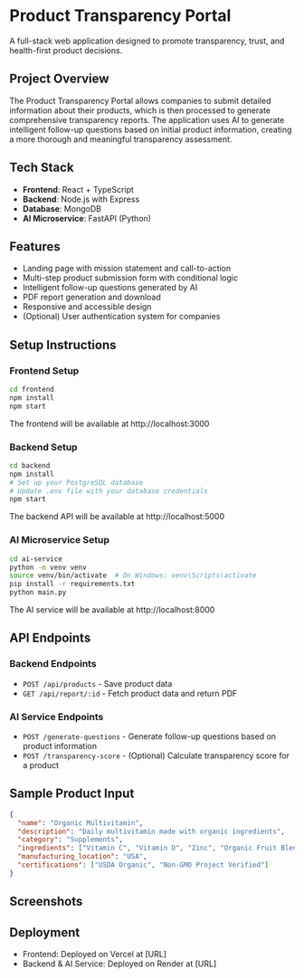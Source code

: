 # Product Transparency Portal

A full-stack web application designed to promote transparency, trust, and health-first product decisions.

## Project Overview

The Product Transparency Portal allows companies to submit detailed information about their products, which is then processed to generate comprehensive transparency reports. The application uses AI to generate intelligent follow-up questions based on initial product information, creating a more thorough and meaningful transparency assessment.

## Tech Stack

- **Frontend**: React + TypeScript
- **Backend**: Node.js with Express
- **Database**: MongoDB
- **AI Microservice**: FastAPI (Python)

## Features

- Landing page with mission statement and call-to-action
- Multi-step product submission form with conditional logic
- Intelligent follow-up questions generated by AI
- PDF report generation and download
- Responsive and accessible design
- (Optional) User authentication system for companies

## Setup Instructions

### Frontend Setup

```bash
cd frontend
npm install
npm start
```

The frontend will be available at http://localhost:3000

### Backend Setup

```bash
cd backend
npm install
# Set up your PostgreSQL database
# Update .env file with your database credentials
npm start
```

The backend API will be available at http://localhost:5000

### AI Microservice Setup

```bash
cd ai-service
python -m venv venv
source venv/bin/activate  # On Windows: venv\Scripts\activate
pip install -r requirements.txt
python main.py
```

The AI service will be available at http://localhost:8000

## API Endpoints

### Backend Endpoints

- `POST /api/products` - Save product data
- `GET /api/report/:id` - Fetch product data and return PDF

### AI Service Endpoints

- `POST /generate-questions` - Generate follow-up questions based on product information
- `POST /transparency-score` - (Optional) Calculate transparency score for a product

## Sample Product Input

```json
{
  "name": "Organic Multivitamin",
  "description": "Daily multivitamin made with organic ingredients",
  "category": "Supplements",
  "ingredients": ["Vitamin C", "Vitamin D", "Zinc", "Organic Fruit Blend"],
  "manufacturing_location": "USA",
  "certifications": ["USDA Organic", "Non-GMO Project Verified"]
}
```

## Screenshots


## Deployment

- Frontend: Deployed on Vercel at [URL]
- Backend & AI Service: Deployed on Render at [URL]
